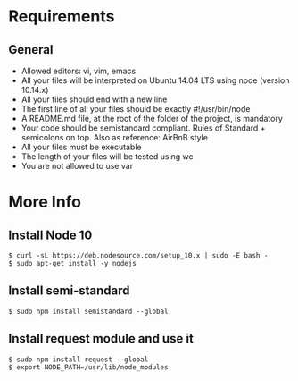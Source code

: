 # Requirements
## General
- Allowed editors: vi, vim, emacs
- All your files will be interpreted on Ubuntu 14.04 LTS using node (version 10.14.x)
- All your files should end with a new line
- The first line of all your files should be exactly #!/usr/bin/node
- A README.md file, at the root of the folder of the project, is mandatory
- Your code should be semistandard compliant. Rules of Standard + semicolons on top. Also as reference: AirBnB style
- All your files must be executable
- The length of your files will be tested using wc
- You are not allowed to use var

# More Info
## Install Node 10
    $ curl -sL https://deb.nodesource.com/setup_10.x | sudo -E bash -
    $ sudo apt-get install -y nodejs
## Install semi-standard
    $ sudo npm install semistandard --global
## Install request module and use it
    $ sudo npm install request --global
    $ export NODE_PATH=/usr/lib/node_modules
